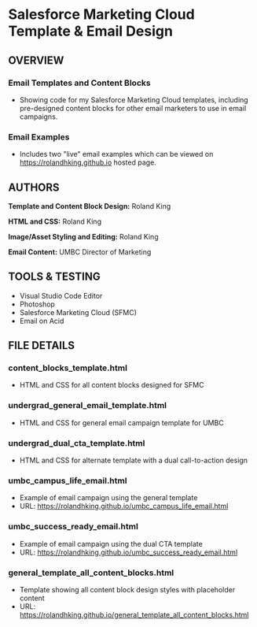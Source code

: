 # Salesforce Marketing Cloud Template & Email Design
## OVERVIEW
### Email Templates and Content Blocks
 * Showing code for my Salesforce Marketing Cloud templates, including pre-designed content blocks for other email marketers to use in email campaigns.
### Email Examples
 * Includes two "live" email examples which can be viewed on https://rolandhking.github.io hosted page.
## AUTHORS
**Template and Content Block Design:** Roland King

**HTML and CSS:** Roland King

**Image/Asset Styling and Editing:** Roland King

**Email Content:** UMBC Director of Marketing
## TOOLS & TESTING
* Visual Studio Code Editor
* Photoshop
* Salesforce Marketing Cloud (SFMC)
* Email on Acid
## FILE DETAILS
### content_blocks_template.html
* HTML and CSS for all content blocks designed for SFMC
### undergrad_general_email_template.html
* HTML and CSS for general email campaign template for UMBC
### undergrad_dual_cta_template.html
* HTML and CSS for alternate template with a dual call-to-action design
### umbc_campus_life_email.html
* Example of email campaign using the general template
* URL: https://rolandhking.github.io/umbc_campus_life_email.html
### umbc_success_ready_email.html
* Example of email campaign using the dual CTA template
* URL: https://rolandhking.github.io/umbc_success_ready_email.html
### general_template_all_content_blocks.html
* Template showing all content block design styles with placeholder content
* URL: https://rolandhking.github.io/general_template_all_content_blocks.html
